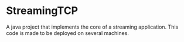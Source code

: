 # StreamingTCP
A java project that implements the core of a streaming application. This code is made to be deployed on several machines. 
